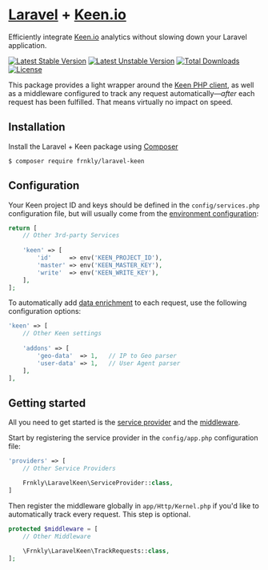 # [Laravel](https://laravel.com) + [Keen.io](https://keen.io)

Efficiently integrate [Keen.io](https://keen.io) analytics without slowing down your Laravel application.

[![Latest Stable Version](https://poser.pugx.org/frnkly/laravel-keen/version)](https://packagist.org/packages/frnkly/laravel-keen)
[![Latest Unstable Version](https://poser.pugx.org/frnkly/laravel-keen/v/unstable)](//packagist.org/packages/frnkly/laravel-keen)
[![Total Downloads](https://poser.pugx.org/frnkly/laravel-keen/downloads)](https://packagist.org/packages/frnkly/laravel-keen)
[![License](https://poser.pugx.org/frnkly/laravel-keen/license)](https://packagist.org/packages/frnkly/laravel-keen)

This package provides a light wrapper around the [Keen PHP client](https://github.com/keenlabs/KeenClient-PHP), as well 
as a middleware configured to track any request automatically—_after_ each request has been fulfilled. That means 
virtually no impact on speed.

## Installation

Install the Laravel + Keen package using [Composer](https://getcomposer.org)

    $ composer require frnkly/laravel-keen

## Configuration

Your Keen project ID and keys should be defined in the `config/services.php` configuration file, but will usually come
from the [environment configuration](https://laravel.com/docs/configuration):

```php
return [
    // Other 3rd-party Services
    
    'keen' => [
        'id'     => env('KEEN_PROJECT_ID'),
        'master' => env('KEEN_MASTER_KEY'),
        'write'  => env('KEEN_WRITE_KEY'),
    ],
];
```

To automatically add [data enrichment](https://keen.io/docs/api/?php#data-enrichment) to each request, use the following
configuration options:

```php
'keen' => [
    // Other Keen settings
    
    'addons' => [
        'geo-data'  => 1,   // IP to Geo parser
        'user-data' => 1,   // User Agent parser
    ],
],
```

## Getting started

All you need to get started is the [service provider](https://laravel.com/docs/providers) and the 
[middleware](https://laravel.com/docs/middleware).

Start by registering the service provider in the `config/app.php` configuration file:

```php
'providers' => [
    // Other Service Providers

    Frnkly\LaravelKeen\ServiceProvider::class,
]
```

Then register the middleware globally in `app/Http/Kernel.php` if you'd like to automatically track every request. 
This step is optional.

```php
protected $middleware = [
    // Other Middleware
    
    \Frnkly\LaravelKeen\TrackRequests::class,
];
```
